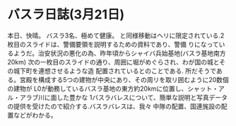 # バスラ日誌(3月21日)

本日、快晴。
バスラ3名、極めて健康。
と同様移動はヘリに限定されている.2枚目のスライドは、警備要領を説明するための資料であり、警備
りになっているようだ。治安状況の悪化の為、昨年頃からシャイバ兵始基地(バスラ基地南方20km)
次の一枚目のスライドの通り、周囲に堀がめぐらされ、わが国の城とその城下町を連想させるような造
配置されているとのことである.
所だそうである。宮殿を構成する5つの建物が中央にあり、その周リを取リ囲むように20数個の建物が
L0が動務しているバスラ基地の東方約20kmに位置し、シャット・アル・アラブ川に面した豊かな
1バスラバレスについて、簡単な説明と写真データの提供を受けたので紹介する.バスラバレスは、我々
中隊の配置、国連旄設の配置などがわかる。
